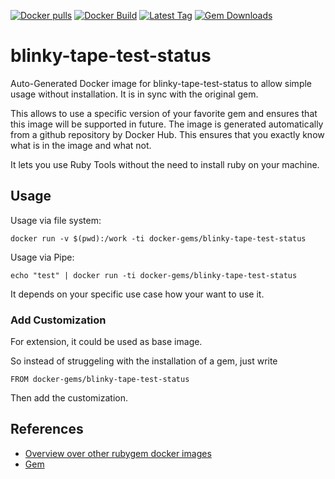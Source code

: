 [![Docker pulls](https://img.shields.io/docker/pulls/rubygem/blinky-tape-test-status.svg)](https://hub.docker.com/r/rubygem/blinky-tape-test-status/)
[![Docker Build](https://img.shields.io/docker/automated/rubygem/blinky-tape-test-status.svg)](https://hub.docker.com/r/rubygem/blinky-tape-test-status/)
[![Latest Tag](https://img.shields.io/github/tag/docker-rubygem/blinky-tape-test-status.svg)](https://hub.docker.com/r/rubygem/blinky-tape-test-status/)
[![Gem Downloads](https://img.shields.io/gem/dt/blinky-tape-test-status.svg)](https://rubygems.org/gems/blinky-tape-test-status/)
# blinky-tape-test-status

Auto-Generated Docker image for blinky-tape-test-status to allow simple usage without installation.
It is in sync with the original gem.

This allows to use a specific version of your favorite gem and ensures that this image will be supported in future.
The image is generated automatically from a github repository by Docker Hub.
This ensures that you exactly know what is in the image and what not.

It lets you use Ruby Tools without the need to install ruby on your machine.

## Usage

Usage via file system:

`docker run -v $(pwd):/work -ti docker-gems/blinky-tape-test-status`

Usage via Pipe:

`echo "test" | docker run -ti docker-gems/blinky-tape-test-status`

It depends on your specific use case how your want to use it.

### Add Customization

For extension, it could be used as base image.

So instead of struggeling with the installation of a gem, just write

`FROM docker-gems/blinky-tape-test-status`

Then add the customization.

## References

 - [Overview over other rubygem docker images](https://github.com/thinkbot/docker-rubygem)
 - [Gem](https://rubygems.org/gems/blinky-tape-test-status/)
